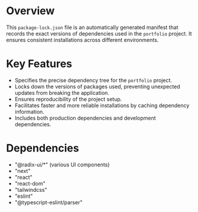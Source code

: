 # Overview

This `package-lock.json` file is an automatically generated manifest that records the exact versions of dependencies used in the `portfolio` project. It ensures consistent installations across different environments.

# Key Features

-   Specifies the precise dependency tree for the `portfolio` project.
-   Locks down the versions of packages used, preventing unexpected updates from breaking the application.
-   Ensures reproducibility of the project setup.
-   Facilitates faster and more reliable installations by caching dependency information.
- Includes both production dependencies and development dependencies.

# Dependencies

-   "@radix-ui/*" (various UI components)
-   "next"
-   "react"
-   "react-dom"
-   "tailwindcss"
-   "eslint"
-   "@typescript-eslint/parser"
